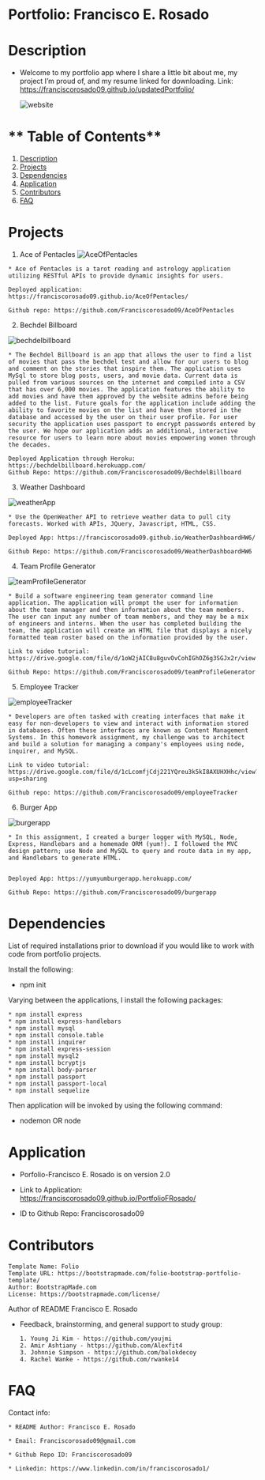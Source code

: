 
  # **Portfolio: Francisco E. Rosado**
  

  # **Description**
  * Welcome to my portfolio app where I share a little bit about me, my project I’m proud of, and my resume linked for downloading. Link: https://franciscorosado09.github.io/updatedPortfolio/

    ![website](./assets/img/website.png)
  

  # ** Table of Contents**
  1. [Description](#Description)
  2. [Projects](#Projects)
  3. [Dependencies](#Dependencies)
  4. [Application](#Application)
  5. [Contributors](#Contributors)
  6. [FAQ](#FAQ)
  
  
  
  

  # **Projects**
   1. Ace of Pentacles
   ![AceOfPentacles](./assets/img/AceOfPentacles.png)

    * Ace of Pentacles is a tarot reading and astrology application utilizing RESTful APIs to provide dynamic insights for users.
    
    Deployed application: https://franciscorosado09.github.io/AceOfPentacles/
    
    Github repo: https://github.com/Franciscorosado09/AceOfPentacles


   2. Bechdel Billboard

   ![bechdelbillboard](./assets/img/bechdelbillboard.png)

    * The Bechdel Billboard is an app that allows the user to find a list of movies that pass the bechdel test and allow for our users to blog and comment on the stories that inspire them. The application uses MySql to store blog posts, users, and movie data. Current data is pulled from various sources on the internet and compiled into a CSV that has over 6,000 movies. The application features the ability to add movies and have them approved by the website admins before being added to the list. Future goals for the application include adding the ability to favorite movies on the list and have them stored in the database and accessed by the user on their user profile. For user security the application uses passport to encrypt passwords entered by the user. We hope our application adds an additional, interactive resource for users to learn more about movies empowering women through the decades.

    Deployed Application through Heroku: https://bechdelbillboard.herokuapp.com/
    Github Repo: https://github.com/Franciscorosado09/BechdelBillboard


   3. Weather Dashboard

  ![weatherApp](./assets/img/weatherApp.png)

    * Use the OpenWeather API to retrieve weather data to pull city forecasts. Worked with APIs, JQuery, Javascript, HTML, CSS.

    Deployed App: https://franciscorosado09.github.io/WeatherDashboardHW6/

    Github Repo: https://github.com/Franciscorosado09/WeatherDashboardHW6







   4. Team Profile Generator

   ![teamProfileGenerator](./assets/img/teamProfileGenerator.png)

    * Build a software engineering team generator command line application. The application will prompt the user for information about the team manager and then information about the team members. The user can input any number of team members, and they may be a mix of engineers and interns. When the user has completed building the team, the application will create an HTML file that displays a nicely formatted team roster based on the information provided by the user.

    Link to video tutorial: https://drive.google.com/file/d/1oW2jAIC8u8guvOvCohIGhOZ6g3SGJx2r/view

    Github Repo: https://github.com/Franciscorosado09/teamProfileGenerator




   5. Employee Tracker 

   ![employeeTracker](./assets/img/employeeTracker.png)

    * Developers are often tasked with creating interfaces that make it easy for non-developers to view and interact with information stored in databases. Often these interfaces are known as Content Management Systems. In this homework assignment, my challenge was to architect and build a solution for managing a company's employees using node, inquirer, and MySQL.

    Link to video tutorial: https://drive.google.com/file/d/1cLcomfjCdj221YQreu3k5kI8AXUHXHhc/view?usp=sharing

    Github repo: https://github.com/Franciscorosado09/employeeTracker





   6. Burger App

   ![burgerapp](./assets/img/burgerapp.png)

    * In this assignment, I created a burger logger with MySQL, Node, Express, Handlebars and a homemade ORM (yum!). I followed the MVC design pattern; use Node and MySQL to query and route data in my app, and Handlebars to generate HTML.


    Deployed App: https://yumyumburgerapp.herokuapp.com/

    Github Repo: https://github.com/Franciscorosado09/burgerapp



 
  # **Dependencies**
  List of required installations prior to download if you would like to work with code from portfolio projects.

  Install the following:

   * npm init

  Varying between the applications, I install the following packages:

    * npm install express
    * npm install express-handlebars
    * npm install mysql
    * npm install console.table
    * npm install inquirer 
    * npm install express-session
    * npm install mysql2
    * npm install bcryptjs
    * npm install body-parser
    * npm install passport
    * npm install passport-local
    * npm install sequelize

 Then application will be invoked by using the following command:
 
 * nodemon <js filename> OR node <js filename>

  
  
  # **Application**
  * Porfolio-Francisco E. Rosado is on version 2.0

  * Link to Application: https://franciscorosado09.github.io/PortfolioFRosado/ 
  * ID to Github Repo: Franciscorosado09
  
  # **Contributors**

    Template Name: Folio
    Template URL: https://bootstrapmade.com/folio-bootstrap-portfolio-template/
    Author: BootstrapMade.com
    License: https://bootstrapmade.com/license/



  Author of README Francisco E. Rosado

  * Feedback, brainstorming, and general support to study group:


        1. Young Ji Kim - https://github.com/youjmi
        2. Amir Ashtiany - https://github.com/Alexfit4
        3. Johnnie Simpson - https://github.com/balokdecoy
        4. Rachel Wanke - https://github.com/rwanke14
    
  
  # **FAQ**
  Contact info:

    * README Author: Francisco E. Rosado

    * Email: Franciscorosado09@gmail.com

    * Github Repo ID: Franciscorosado09

    * Linkedin: https://www.linkedin.com/in/franciscorosado1/
  
  
  